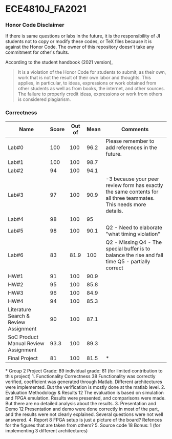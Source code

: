 # ECE4810J_FA2021

### Honor Code Disclaimer

If there is same questions or labs in the future, it is the responsibility of JI students not to copy or modify these codes, or TeX files because it is against the Honor Code. The owner of this repository doesn't take any commitment for other's faults.

According to the student handbook (2021 version),

> It is a violation of the Honor Code for students to submit, as their own, work that is not the result of their own labor and thoughts. This applies, in particular, to ideas, expressions or work obtained from other students as well  as from books, the internet, and other sources. The failure to properly credit ideas, expressions or work from others  is considered plagiarism. 

### Correctness

| Name                                  | Score | Out of | Mean | Comments                                                     |
| ------------------------------------- | ----- | ------ | ---- | ------------------------------------------------------------ |
| Lab#0                                 | 100   | 100    | 96.2 | Please remember to add references in the future.             |
| Lab#1                                 | 100   | 100    | 98.7 |                                                              |
| Lab#2                                 | 94    | 100    | 94.1 |                                                              |
| Lab#3                                 | 97    | 100    | 90.9 | -3 because your peer review form has exactly the same contents for all three teammates. This needs more details. |
| Lab#4                                 | 98    | 100    | 95   |                                                              |
| Lab#5                                 | 98    | 100    | 90.1 | Q2 - Need to elaborate "what timing violation"               |
| Lab#6                                 | 83    | 81.9   | 100  | Q2 - Missing  Q4 - The special buffer is to balance the rise and fall time Q5 - partially correct |
| HW#1                                  | 91    | 100    | 90.9 |                                                              |
| HW#2                                  | 95    | 100    | 85.8 |                                                              |
| HW#3                                  | 96    | 100    | 84.9 |                                                              |
| HW#4                                  | 94    | 100    | 85.3 |                                                              |
| Literature Search & Review Assignment | 90    | 100    | 87.1 |                                                              |
| SoC Product Manual Review Assignment  | 93.3  | 100    | 89.3 |                                                              |
| Final Project                         | 81    | 100    | 81.5 | *                                                            |

\* Group 2 Project Grade: 89  individual grade: 81 (for limited contribution to this project) 1. Functionality Correctness 38 Functionality was correctly verified, coefficient was generated through Matlab. Different architectures were implemented. But the verification is mostly done at the matlab level.  2. Evaluation Methodology & Results 12 The evaluation is based on simulation and FPGA emulation. Results were presented, and comparisons were made. But there are no detailed analysis about the results. 3. Presentation and Demo 12 Presentation and demo were done correctly in most of the part, and the results were not clearly explained. Several questions were not well answered. 4. Report 8 FPGA setup is just a picture of the board? Refences for the figures that are taken from others? 5. Source code 18 Bonus: 1 (for implementing 3 different architectures)
